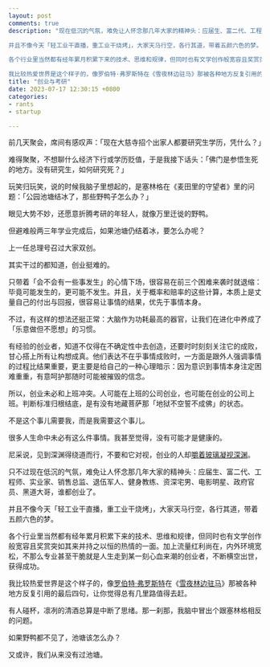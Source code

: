 ```yaml
---
layout: post
comments: true
description: "现在低沉的气氛，难免让人怀念那几年大家的精神头：应届生、富二代、工程师、实业家、销售总监、退伍军人、健身教练、资深宅男、电影明星、政府官员、黑道大哥，谁都创业了。

并且不像今天「轻工业干直播，重工业干烧烤」，大家天马行空，各行其道，带着五颜六色的梦。

各个行业里当然都有经年累月积累下来的技术、思维和规律，但同时也有文学创作般宽容且奖赏突如其来并持之以恒的热情的一面。加上流量红利尚在，内外环境宽松，不那么专业甚至干脆就是人生走到某一刻心血来潮的创业者，不断横空出世，获得成功。

我比较热爱世界是这个样子的，像罗伯特·弗罗斯特在《雪夜林边驻马》那被各种地方反复引用的最后四句，让你觉得总有几里路值得去赶。"
title: "创业与考研"
date: 2023-07-17 12:30:15 +0800
categories: 
- rants
- startup

---
```


前几天聚会，席间有感叹声：「现在大慈寺招个出家人都要研究生学历，凭什么？」

难得聚聚，不想聊什么经济下行或学历贬值，于是我接下话头：「佛门是参悟生死的地方。没有研究生，如何研究死？」

玩笑归玩笑，说的时候我脑子里想起的，是塞林格在《麦田里的守望者》里的问题：「公园池塘结冰了，那些野鸭子怎么办？」

眼见大势不妙，还愿意折腾考研的年轻人，就像万里迁徙的野鸭。

但避难般两三年学业完成后，如果池塘仍结着冰，要怎么办呢？

上一任总理号召过大家双创。

其实干过的都知道，创业挺难的。

只带着「会不会有一些事发生」的心情下场，很容易在前三个困难来袭时就退缩：毕竟可能发生的，更可能不发生。并且，关于概率和赔率的这些计算，本质上是丈量自己的付出与回报，很容易让事情的结果，优先于事情本身。

不过，有这样的想法还挺正常：大脑作为功耗最高的器官，让我们在进化中养成了「乐意做但不愿想」的习惯。

有经验的创业者，知道不仅得在不确定性中去创造，还要时时刻刻关注它的成败，甘心搭上所有让构想成真。他们表达不在乎事情成败时，一方面是跟外人强调事情的过程比结果重要，更主要是给自己的一种心理暗示：因为意识到事情本身注定困难重重，有意呵护那随时可能被摧毁的信念。

所以，创业未必和上班冲突。人可能在上班的公司创业，也可能在创业的公司上班。判断标准归根结底，是有没有地藏菩萨那「地狱不空誓不成佛」的状态。

不是这个事儿需要我，而是我需要这个事儿。

很多人生命中未必有这么件事情。我甚至觉得，没有可能才是健康的。

尼采说，见到深渊得绕道而行，不要和它对视，创业的人却[嚼着玻璃凝视深渊](https://www.amazon.com/%E5%9F%83%E9%9A%86%C2%B7%E9%A9%AC%E6%96%AF%E5%85%8B-%E5%9A%BC%E7%9D%80%E7%8E%BB%E7%92%83%EF%BC%8C%E5%87%9D%E8%A7%86%E6%B7%B1%E6%B8%8A-%E6%9D%8E%E6%B2%BB%E4%BB%AA/dp/7501260095)。

只不过现在低沉的气氛，难免让人怀念那几年大家的精神头：应届生、富二代、工程师、实业家、销售总监、退伍军人、健身教练、资深宅男、电影明星、政府官员、黑道大哥，谁都创业了。

并且不像今天「轻工业干直播，重工业干烧烤」，大家天马行空，各行其道，带着五颜六色的梦。

各个行业里当然都有经年累月积累下来的技术、思维和规律，但同时也有文学创作般宽容且奖赏突如其来并持之以恒的热情的一面。加上流量红利尚在，内外环境宽松，不那么专业甚至干脆就是人生走到某一刻心血来潮的创业者，不断横空出世，获得成功。

我比较热爱世界是这个样子的，像[罗伯特·弗罗斯特](https://zh.wikipedia.org/zh-cn/%E7%BE%85%E4%BC%AF%E7%89%B9%C2%B7%E4%BD%9B%E6%B4%9B%E6%96%AF%E7%89%B9)在《[雪夜林边驻马](https://www.bilibili.com/video/av253285780/)》那被各种地方反复引用的最后四句，让你觉得总有几里路值得去赶。

有人碰杯，凛冽的清酒总算是中断了思绪。那一刹那，我脑中冒出个跟塞林格相反的问题。

如果野鸭都不见了，池塘该怎么办？

又或许，我们从来没有过池塘。

